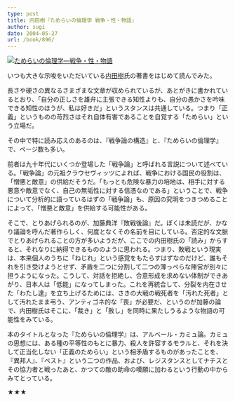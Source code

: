 ```yaml
---
type: post
title: 内田樹『ためらいの倫理学 戦争・性・物語』
author: sugi
date: 2004-05-27
url: /book/896/
---
```

<a href="http://www.amazon.co.jp/exec/obidos/ASIN/4043707010/chezsugi-22/ref=nosim/" onclick="_gaq.push(['_trackEvent', 'outbound-article', 'http://www.amazon.co.jp/exec/obidos/ASIN/4043707010/chezsugi-22/ref=nosim/', '']);" name="amazletlink" target="_blank"><img src="http://i2.wp.com/ecx.images-amazon.com/images/I/51MS33BBF2L.SL160.jpg?w=660" alt="ためらいの倫理学―戦争・性・物語" class="alignleft" data-recalc-dims="1" /></a>

いつも大きな示唆をいただいている<a href="http://blog.tatsuru.com/" onclick="_gaq.push(['_trackEvent', 'outbound-article', 'http://blog.tatsuru.com/', '内田樹']);" >内田樹</a>氏の著書をはじめて読んでみた。

長さや硬さの異なるさまざまな文章が収められているが、あとがきに書かれているとおり、「自分の正しさを雄弁に主張できる知性よりも、自分の愚かさを吟味できる知性のほうが、私は好きだ」というスタンスは共通している。つまり「正義」というものの苛烈さはそれ自体有害であることを自覚する「ためらい」という立場だ。

その中で特に読み応えのあるのは、『戦争論の構造』と、『ためらいの倫理学』で、ページ数も多い。

前者は九十年代にいくつか登場した「戦争論」と呼ばれる言説について述べている。「戦争論」の元祖クラウセヴィッツによれば、戦争における国民の役割は、「憎悪と敵意」の供給だそうだ。「もっとも危険な暴力の培地は、相手に対する悪意や敵意でなく、自己の無垢性に対する信憑なのである」ということで、戦争について分析的に語っているはずの「戦争論」も、原因の究明をつきつめることによって、「憎悪と敵意」を供給する可能性がある。

そこで、とりあげられるのが、加藤典洋『敗戦後論』だ。ぼくは未読だが、かなり議論を呼んだ著作らしく、何度となくその名前を目にしている。否定的な文脈でとりあげられることの方が多いようだが、ここでの内田樹氏の「読み」からすると、それなりに納得できるもののように思われる。つまり、敗戦という現実は、本来個人のうちに「ねじれ」という感覚をもたらすはずなのだけど、誰もそれを引き受けようとせず、矛盾を二つに分割して二つの薄っぺらな陣営が別々に担うようになった。こうして、対話を拒絶し、合意形成を求めない体制ができあがり、日本人は「低能」になってしまった。これを再統合して、分裂を内在させた「わたし達」を立ち上げるためには、さきの大戦の戦死者を「汚れた死者」として汚れたまま弔う、アンティゴネ的な「喪」が必要だ、というのが加藤の論で、内田樹氏はそこに、「裁き」と「赦し」を同時に果たしうるような物語の可能性をみている。

本のタイトルとなった『ためらいの倫理学』は、アルベール・カミュ論。カミュの思想には、ある種の平等性のもとに暴力、殺人を許容するモラルと、それを決して正当化しない「正義のためらい」という相矛盾するものがあったことを、『異邦人』、『ペスト』という二つの作品、および、レジスタンスとしてナチスとその協力者と戦ったあと、かつての敵の助命の嘆願に加わるという行動の中からみてとっている。

★★★

